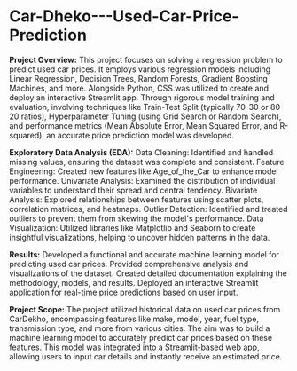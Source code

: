 # Car-Dheko---Used-Car-Price-Prediction

**Project Overview:**
This project focuses on solving a regression problem to predict used car prices. It employs various regression models including Linear Regression, Decision Trees, Random Forests, Gradient Boosting Machines, and more. Alongside Python, CSS was utilized to create and deploy an interactive Streamlit app. Through rigorous model training and evaluation, involving techniques like Train-Test Split (typically 70-30 or 80-20 ratios), Hyperparameter Tuning (using Grid Search or Random Search), and performance metrics (Mean Absolute Error, Mean Squared Error, and R-squared), an accurate price prediction model was developed.

**Exploratory Data Analysis (EDA):**
Data Cleaning: Identified and handled missing values, ensuring the dataset was complete and consistent.
Feature Engineering: Created new features like Age_of_the_Car to enhance model performance.
Univariate Analysis: Examined the distribution of individual variables to understand their spread and central tendency.
Bivariate Analysis: Explored relationships between features using scatter plots, correlation matrices, and heatmaps.
Outlier Detection: Identified and treated outliers to prevent them from skewing the model's performance.
Data Visualization: Utilized libraries like Matplotlib and Seaborn to create insightful visualizations, helping to uncover hidden patterns in the data.

**Results:**
Developed a functional and accurate machine learning model for predicting used car prices.
Provided comprehensive analysis and visualizations of the dataset.
Created detailed documentation explaining the methodology, models, and results.
Deployed an interactive Streamlit application for real-time price predictions based on user input.

**Project Scope:**
The project utilized historical data on used car prices from CarDekho, encompassing features like make, model, year, fuel type, transmission type, and more from various cities. The aim was to build a machine learning model to accurately predict car prices based on these features. This model was integrated into a Streamlit-based web app, allowing users to input car details and instantly receive an estimated price.
